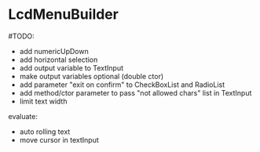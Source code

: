 # LcdMenuBuilder

#TODO:
- add numericUpDown
- add horizontal selection
- add output variable to TextInput
- make output variables optional (double ctor)
- add parameter "exit on confirm" to CheckBoxList and RadioList
- add method/ctor parameter to pass "not allowed chars" list in TextInput
- limit text width

evaluate:
- auto rolling text
- move cursor in textInput